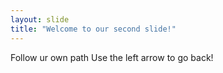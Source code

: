 ```yaml
---
layout: slide
title: "Welcome to our second slide!"
---
```

Follow ur own path
Use the left arrow to go back!

